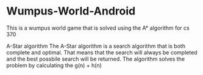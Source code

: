 # Wumpus-World-Android
This is a wumpus world game that is solved using the A* algorithm for cs 370

A-Star algorithm
The A-Star algorithm is a search algorithm that is both complete and optimal. 
That means that the search will always be completed and the best possbile search will be returned. 
The algorithm solves the problem by calculating the g(n) + h(n) 
